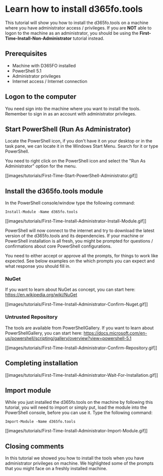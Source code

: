 ﻿# **Learn how to install d365fo.tools**

This tutorial will show you how to install the d365fo.tools on a machine where you have administrator access / privileges. If you are **NOT** able to logon to the machine as an administrator, you should be using the **First-Time-Install-Non-Administrator** tutorial instead.

## **Prerequisites**
* Machine with D365FO installed
* PowerShell 5.1
* Administrator privileges
* Internet access / Internet connection

## **Logon to the computer**
You need sign into the machine where you want to install the tools. Remember to sign in as an account with administrator privileges.

## **Start PowerShell (Run As Administrator)**
Locate the PowerShell icon, if you don't have it on your desktop or in the task pane, we can locate it in the Windows Start Menu. Search for it or type PowerShell.

You need to right click on the PowerShell icon and select the "Run As Administrator" option for the menu.

[[images/tutorials/First-Time-Start-PowerShell-Administrator.gif]]

## **Install the d365fo.tools module**
In the PowerShell console/window type the following command:

```
Install-Module -Name d365fo.tools
```

[[images/tutorials/First-Time-Install-Administrator-Install-Module.gif]]

PowerShell will now connect to the internet and try to download the latest version of the d365fo.tools and its dependencies. If your machine or PowerShell installation is all fresh, you might be prompted for questions / confirmations about core PowerShell configurations.

You need to either accept or approve all the prompts, for things to work like expected. See below examples on the which prompts you can expect and what response you should fill in.

### **NuGet**
If you want to learn about NuGet as concept, you can start here: https://en.wikipedia.org/wiki/NuGet

[[images/tutorials/First-Time-Install-Administrator-Confirm-Nuget.gif]]

### **Untrusted Repository**
The tools are available from PowerShellGallery. If you want to learn about PowerShellGallery, you can start here: https://docs.microsoft.com/en-us/powershell/scripting/gallery/overview?view=powershell-5.1

[[images/tutorials/First-Time-Install-Administrator-Confirm-Repository.gif]]

## **Completing installation**
[[images/tutorials/First-Time-Install-Administrator-Wait-For-Installation.gif]]

## **Import module**
While you just installed the d365fo.tools on the machine by following this tutorial, you will need to import or simply put, load the module into the PowerShell console, before you can use it. Type the following command:

```
Import-Module -Name d365fo.tools
```

[[images/tutorials/First-Time-Install-Administrator-Import-Module.gif]]

## **Closing comments**
In this tutorial we showed you how to install the tools when you have administrator privileges on machine. We highlighted some of the prompts that you might face on a freshly installed machine.
